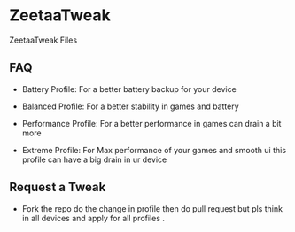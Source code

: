 # ZeetaaTweak
ZeetaaTweak Files

## FAQ
- Battery Profile: For a better battery backup for your device

- Balanced Profile: For a better stability in games and battery

- Performance Profile: For a better performance in games can drain a bit more

- Extreme Profile: For Max performance of your games and smooth ui this profile can have a big drain in ur device

## Request a Tweak

- Fork the repo do the change in profile then do pull request
 but pls think in all devices and apply for all profiles .
